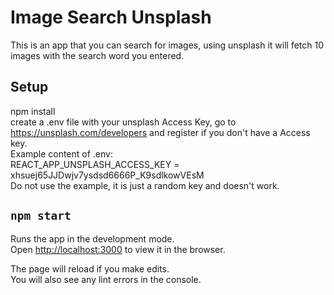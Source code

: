 # Image Search Unsplash

This is an app that you can search for images, using unsplash it will fetch 10 images with the search word you entered.

## Setup

npm install <br />
create a .env file with your unsplash Access Key, go to https://unsplash.com/developers and register if you don't have a Access key. <br/>
Example content of .env: <br/>
REACT_APP_UNSPLASH_ACCESS_KEY = xhsuej65JJDwjv7ysdsd6666P_K9sdlkowVEsM <br/>
Do not use the example, it is just a random key and doesn't work.

## `npm start`

Runs the app in the development mode.<br />
Open [http://localhost:3000](http://localhost:3000) to view it in the browser.

The page will reload if you make edits.<br />
You will also see any lint errors in the console.
